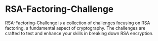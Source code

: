 # RSA-Factoring-Challenge


RSA-Factoring-Challenge is a collection of challenges focusing on RSA factoring, a fundamental aspect of cryptography. The challenges are crafted to test and enhance your skills in breaking down RSA encryption.
